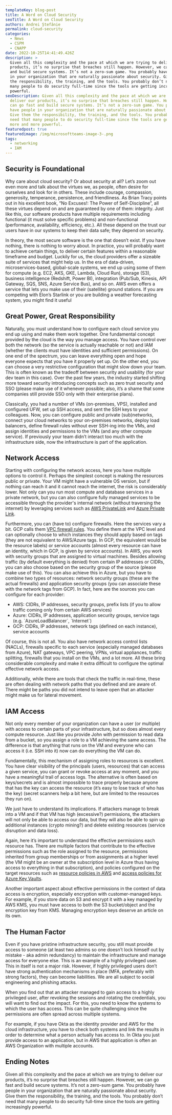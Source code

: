 ```yaml
---
templateKey: blog-post
title: A Word on Cloud Security
seoTitle: A Word on Cloud Security
authors: Andrei Ștefănie
permalink: cloud-security
categories:
  - News
  - CSPM
  - CNAPP
date: 2022-10-25T14:41:49.426Z
description: >
  Given all this complexity and the pace at which we are trying to deliver our
  products, it’s no surprise that breaches still happen. However, we can go fast
  and build secure systems. It’s not a zero-sum game. You probably have people
  in your organization that are naturally passionate about security. Give them
  the responsibility, the training, and the tools. You probably don’t need that
  many people to do security full-time since the tools are getting increasingly
  powerful.
seoDescription: Given all this complexity and the pace at which we are trying to
  deliver our products, it’s no surprise that breaches still happen. However, we
  can go fast and build secure systems. It’s not a zero-sum game. You probably
  have people in your organization that are naturally passionate about security.
  Give them the responsibility, the training, and the tools. You probably don’t
  need that many people to do security full-time since the tools are getting
  more and more powerful.
featuredpost: true
featuredimage: /img/microsoftteams-image-3-.png
tags:
  - networking
  - IAM
---
```

## Security is Foundational

Why care about cloud security? Or about security at all? Let’s zoom out even more and talk about the virtues we, as people, often desire for ourselves and look for in others. These include courage, compassion, generosity, temperance, persistence, and friendliness. As Brian Tracy points out in his excellent book, “No Excuses!: The Power of Self-Discipline”, all these virtues depend on and are guaranteed by one of them: integrity. Just like this, our software products have multiple requirements including functional (it must solve specific problems) and non-functional (performance, availability, efficiency, etc.). All these depend on the trust our users have in our systems to keep their data safe; they depend on security.

In theory, the most secure software is the one that doesn’t exist. If you have nothing, there is nothing to worry about. In practice, you will probably want to achieve certain things, to deliver certain features within a reasonable timeframe and budget. Luckily for us, the cloud providers offer a sizeable suite of services that might help us. In the era of data-driven, microservices-based, global-scale systems, we end up using some of them for compute (e.g. EC2, AKS, GKE, Lambda, Cloud Run), storage (S3), business intelligence (Redshift, Power BI), integration (Pub/Sub, Kinesis, API Gateway, SQS, SNS, Azure Service Bus), and so on. AWS even offers a service that lets you make use of their (satellite) ground stations. If you are competing with Elon’s Starlink or you are building a weather forecasting system, you might find it useful

## Great Power, Great Responsibility

Naturally, you must understand how to configure each cloud service you end up using and make them work together. One fundamental concept provided by the cloud is the way you manage access. You have control over both the network (so the service is actually reachable or not) and IAM (whether the clients must have identities and sufficient permissions). On one end of the spectrum, you can leave everything open and hope everyone expects that you have it properly set up. On the other end, you can choose a very restrictive configuration that might slow down your team. This is often known as the tradeoff between security and usability (for your dev team in this case). Over the past few years, the industry started shifting more toward security introducing concepts such as zero trust security and SSO (please make use of it whenever possible; also, it’s a shame that some companies still provide SSO only with their enterprise plans).

Classically, you had a number of VMs (on-premises, VPS), installed and configured UFW, set up SSH access, and sent the SSH keys to your colleagues. Now, you can configure public and private (sub)networks, connect your cloud networks to your on-premises networks, deploy load balancers, define firewall rules without ever SSH-ing into the VMs, and assign identities and permissions to the VMs (and any other compute service). If previously your team didn’t interact too much with the infrastructure side, now the infrastructure is part of the application.

## Network Access

Starting with configuring the network access, here you have multiple options to control it. Perhaps the simplest concept is making the resources public or private. Your VM might have a vulnerable OS version, but if nothing can reach it and it cannot reach the internet, the risk is considerably lower. Not only can you run most compute and database services in a private network, but you can also configure fully managed services to be accessible through the provider's internal network (without traversing the internet) by leveraging services such as [AWS PrivateLink](https://aws.amazon.com/privatelink/) and [Azure Private Link](https://learn.microsoft.com/en-us/azure/private-link/private-link-overview).

Furthermore, you can (have to) configure firewalls. Here the services vary a bit. GCP calls them [VPC firewall rules](https://cloud.google.com/vpc/docs/firewalls). You define them at the VPC level and can optionally choose to which instances they should apply based on tags (they are not equivalent to AWS/Azure tags. In GCP, the equivalent would be the resource labels) or service accounts (almost every resource can have an identity, which in GCP, is given by service accounts). In AWS, you work with security groups that are assigned to virtual machines. Besides allowing traffic (by default everything is denied) from certain IP addresses or CIDRs, you can also choose based on the security group of the source (please make use of this). You can also achieve this in Azure, but you have to combine two types of resources: network security groups (these are the actual firewalls) and application security groups (you can associate these with the network tags from GCP). In fact, here are the sources you can configure for each provider:

* AWS: CIDRs, IP addresses, security groups, prefix lists (if you to allow traffic coming only from certain AWS services)
* Azure: CIDRs, IP addresses, application security groups, service tags (e.g. \`AzureLoadBalancer\`, \`Internet\`)
* GCP: CIDRs, IP addresses, network tags (defined on each instance), service accounts

Of course, this is not all. You also have network access control lists (NACLs), firewalls specific to each service (especially managed databases from Azure), NAT gateways, VPC peering, VPNs, virtual appliances, traffic splitting, firewalls that you install on the VMs, and a lot more. All these bring considerable complexity and make it extra difficult to configure the optimal effective network access.

Additionally, while there are tools that check the traffic in real-time, these are often dealing with network paths that you defined and are aware of. There might be paths you did not intend to leave open that an attacker might make us for lateral movement.

## IAM Access

Not only every member of your organization can have a user (or multiple) with access to certain parts of your infrastructure, but so does almost every compute resource. Just like you provide John with permission to read data from a bucket, so you assign a role to a VM achieving the same access. The difference is that anything that runs on the VM and everyone who can access it (i.e. SSH into it) now can do everything the VM can do.

Fundamentally, this mechanism of assigning roles to resources is excellent. You have clear visibility of the principals (users, resources) that can access a given service, you can grant or revoke access at any moment, and you have a meaningful trail of access logs. The alternative is often based on keys/secrets and is almost impossible to trace properly because anyone that has the key can access the resource (it’s easy to lose track of who has the key) (secret scanners help a bit here, but are limited to the resources they run on).

We just have to understand its implications. If attackers manage to break into a VM and if that VM has high (excessive?) permissions, the attackers will not only be able to access our data, but they will also be able to spin up additional instances (crypto mining?) and delete existing resources (service disruption and data loss).

Again, here it’s important to understand the effective permissions each resource has. There are multiple factors that contribute to the effective permissions such as the role assigned to the resource, permissions inherited from group memberships or from assignments at a higher level (the VM might be an owner at the subscription level in Azure thus having access to everything in that subscription), and policies configured on the target resources such as [resource policies in AWS](https://docs.aws.amazon.com/IAM/latest/UserGuide/access_policies_identity-vs-resource.html) and [access policies for Azure Key Vaults](https://learn.microsoft.com/en-us/azure/key-vault/general/security-features).

Another important aspect about effective permissions in the context of data access is encryption, especially encryption with customer-managed keys. For example, if you store data on S3 and encrypt it with a key managed by AWS KMS, you must have access to both the S3 bucket/object and the encryption key from KMS. Managing encryption keys deserve an article on its own.

## The Human Factor

Even if you have pristine infrastructure security, you still must provide access to someone (at least two admins so one doesn’t lock himself out by mistake - aka admin redundancy) to maintain the infrastructure and manage access for everyone else. This is an example of a highly privileged user. This in itself is not a major risk. However, if highly privileged users don’t have strong authentication mechanisms in place (MFA, preferably with strong factors), they can become liabilities. We are all subject to social engineering and phishing attacks.

When you find out that an attacker managed to gain access to a highly privileged user, after revoking the sessions and rotating the credentials, you will want to find out the impact. For this, you need to know the systems to which the user has access. This can be quite challenging since the permissions are often spread across multiple systems.

For example, if you have Okta as the identity provider and AWS for the cloud infrastructure, you have to check both systems and link the results in order to determine what a person actually has access to. In Okta you just provide access to an application, but in AWS that application is often an AWS Organization with multiple accounts.

## Ending Notes

Given all this complexity and the pace at which we are trying to deliver our products, it’s no surprise that breaches still happen. However, we can go fast and build secure systems. It’s not a zero-sum game. You probably have people in your organization that are naturally passionate about security. Give them the responsibility, the training, and the tools. You probably don’t need that many people to do security full-time since the tools are getting increasingly powerful.